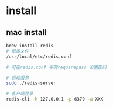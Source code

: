 # install

## mac install
```bash
brew install redis
# 配置文件
/usr/local/etc/redis.conf

# 可在redis.conf 中的requirepass 设置密码

# 启动服务
sudo ./redis-server

# 客户端登录
redis-cli -h 127.0.0.1 -p 6379 -a XXX

```